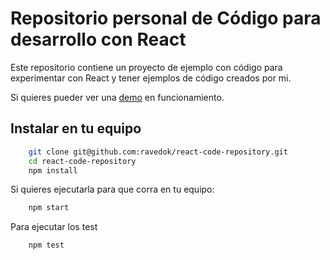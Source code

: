 # Repositorio personal de Código para desarrollo con React

Este repositorio contiene un proyecto de ejemplo con código para experimentar con React y tener ejemplos de código creados por mi.

Si quieres pueder ver una [demo](https://ravedok.github.io/react-code-repository/) en funcionamiento.

## Instalar en tu equipo

```bash
    git clone git@github.com:ravedok/react-code-repository.git
    cd react-code-repository
    npm install
```

Si quieres ejecutarla para que corra en tu equipo:

```bash
    npm start
```

Para ejecutar los test

```bash
    npm test
```
